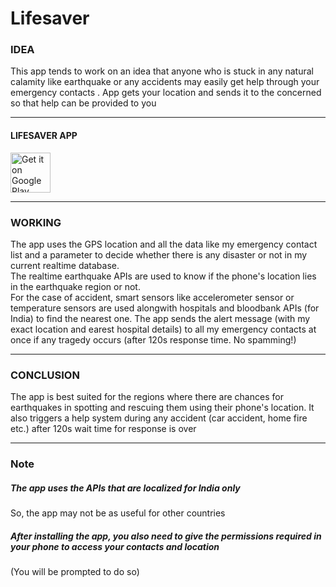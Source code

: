 # Lifesaver 

### IDEA <br>
This app tends to work on an idea that anyone who is stuck in any natural calamity like earthquake or any accidents may easily get help through your emergency contacts . App gets your location and sends it to the concerned so that help can be provided to you <hr>
#### LIFESAVER APP 
<a href="https://play.google.com/store/apps/details?id=com.jskgmail.lifesaver">
  <img alt="Get it on Google Play" src="https://play.google.com/intl/en_us/badges/images/apps/en-play-badge-border.png" height="64" />
</a>
<br><hr>

### WORKING <br>
The app uses the GPS location and all the data like my emergency contact list and a parameter to decide whether there is any disaster or not in my current realtime database.<br>
The realtime earthquake APIs are used to know if the phone's location lies in the earthquake region or not. <br>
For the case of accident, smart sensors like accelerometer sensor or temperature sensors are used alongwith hospitals and bloodbank APIs (for India) to find the nearest one.
The app sends the alert message (with my exact location and earest hospital details) to all my emergency contacts at once if any tragedy occurs (after 120s response time. No spamming!)<hr>

### CONCLUSION <br>
The app is best suited for the regions where there are chances for earthquakes in spotting and rescuing them using their phone's location. It also triggers a help system during any accident (car accident, home fire etc.) after 120s wait time for response is over<hr>
### Note <br>

##### The app uses the APIs that are localized for India only <br>

So, the app may not be as useful for other countries
##### After installing the app, you also need to give the permissions required in your phone to access your contacts and location 
(You will be prompted to do so)
